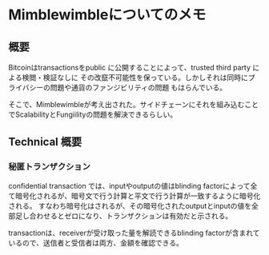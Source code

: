 # Mimblewimbleについてのメモ

## 概要
Bitcoinはtransactionsをpublic に公開することによって、trusted third party による検閲・検証なしに
その改竄不可能性を保っている。しかしそれは同時にプライバシーの問題や通貨のファンジビリティの問題
もはらんでいる。

そこで、Mimblewimbleが考え出された。サイドチェーンにそれを組み込むことでScalabilityとFungiilityの問題を解決できるらしい。

## Technical 概要

### 秘匿トランザクション

confidential transaction では、inputやoutputの値はblinding factorによって全て暗号化されるが、暗号文で行う計算と平文で行う計算が一致するように暗号化される。
すなわち暗号化はされるが、その暗号化されたoutputとinputの値を全部足し合わせるとゼロになり、トランザクションは有効だと示される。

transactionは、receiverが受け取った量を解読できるblinding factorが含まれているので、送信者と受信者は両方、金額を確認できる。

